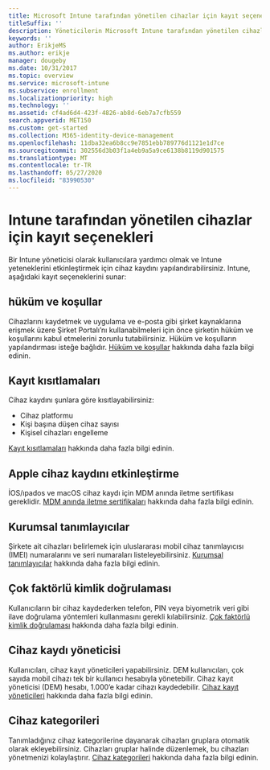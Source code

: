 ```yaml
---
title: Microsoft Intune tarafından yönetilen cihazlar için kayıt seçenekleri
titleSuffix: ''
description: Yöneticilerin Microsoft Intune tarafından yönetilen cihazlar için ayarlayabilecekleri kayıt seçeneklerinin bir listesi.
keywords: ''
author: ErikjeMS
ms.author: erikje
manager: dougeby
ms.date: 10/31/2017
ms.topic: overview
ms.service: microsoft-intune
ms.subservice: enrollment
ms.localizationpriority: high
ms.technology: ''
ms.assetid: cf4ad6d4-423f-4826-ab8d-6eb7a7cfb559
search.appverid: MET150
ms.custom: get-started
ms.collection: M365-identity-device-management
ms.openlocfilehash: 11dba32ea6b8cc9e7851ebb789776d1121e1d7ce
ms.sourcegitcommit: 302556d3b03f1a4eb9a5a9ce6138b8119d901575
ms.translationtype: MT
ms.contentlocale: tr-TR
ms.lasthandoff: 05/27/2020
ms.locfileid: "83990530"
---
```

# <a name="enrollment-options-for-devices-managed-by-intune"></a>Intune tarafından yönetilen cihazlar için kayıt seçenekleri

Bir Intune yöneticisi olarak kullanıcılara yardımcı olmak ve Intune yeteneklerini etkinleştirmek için cihaz kaydını yapılandırabilirsiniz.  Intune, aşağıdaki kayıt seçeneklerini sunar:

## <a name="terms-and-conditions"></a>hüküm ve koşullar

Cihazlarını kaydetmek ve uygulama ve e-posta gibi şirket kaynaklarına erişmek üzere Şirket Portalı’nı kullanabilmeleri için önce şirketin hüküm ve koşullarını kabul etmelerini zorunlu tutabilirsiniz. Hüküm ve koşulların yapılandırması isteğe bağlıdır. [Hüküm ve koşullar](terms-and-conditions-create.md) hakkında daha fazla bilgi edinin.

## <a name="enrollment-restrictions"></a>Kayıt kısıtlamaları

Cihaz kaydını şunlara göre kısıtlayabilirsiniz:
- Cihaz platformu
- Kişi başına düşen cihaz sayısı
- Kişisel cihazları engelleme

[Kayıt kısıtlamaları](enrollment-restrictions-set.md) hakkında daha fazla bilgi edinin.

## <a name="enable-apple-device-enrollment"></a>Apple cihaz kaydını etkinleştirme

İOS/ıpados ve macOS cihaz kaydı için MDM anında iletme sertifikası gereklidir. [MDM anında iletme sertifikaları](apple-mdm-push-certificate-get.md) hakkında daha fazla bilgi edinin.

## <a name="corporate-identifiers"></a>Kurumsal tanımlayıcılar

Şirkete ait cihazları belirlemek için uluslararası mobil cihaz tanımlayıcısı (IMEI) numaralarını ve seri numaraları listeleyebilirsiniz. [Kurumsal tanımlayıcılar](corporate-identifiers-add.md) hakkında daha fazla bilgi edinin.
## <a name="multi-factor-authentication"></a>Çok faktörlü kimlik doğrulaması

Kullanıcıların bir cihaz kaydederken telefon, PIN veya biyometrik veri gibi ilave doğrulama yöntemleri kullanmasını gerekli kılabilirsiniz. [Çok faktörlü kimlik doğrulaması](multi-factor-authentication.md) hakkında daha fazla bilgi edinin.

## <a name="device-enrollment-manager"></a>Cihaz kaydı yöneticisi
Kullanıcıları, cihaz kayıt yöneticileri yapabilirsiniz.  DEM kullanıcıları, çok sayıda mobil cihazı tek bir kullanıcı hesabıyla yönetebilir. Cihaz kayıt yöneticisi (DEM) hesabı, 1.000’e kadar cihazı kaydedebilir. [Cihaz kayıt yöneticileri](device-enrollment-manager-enroll.md) hakkında daha fazla bilgi edinin.

## <a name="device-categories"></a>Cihaz kategorileri

Tanımladığınız cihaz kategorilerine dayanarak cihazları gruplara otomatik olarak ekleyebilirsiniz. Cihazları gruplar halinde düzenlemek, bu cihazları yönetmenizi kolaylaştırır. [Cihaz kategorileri](device-group-mapping.md) hakkında daha fazla bilgi edinin.
